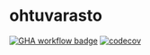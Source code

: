 # ohtuvarasto


[![GHA workflow badge](https://github.com/EetuHuttula/ohtuvarasto/workflows/CI/badge.svg)](https://github.com/EetuHuttula/ohtuvarasto/actions) [![codecov](https://codecov.io/gh/EetuHuttula/ohtuvarasto/graph/badge.svg?token=TTHVUJZ475)](https://codecov.io/gh/EetuHuttula/ohtuvarasto)
